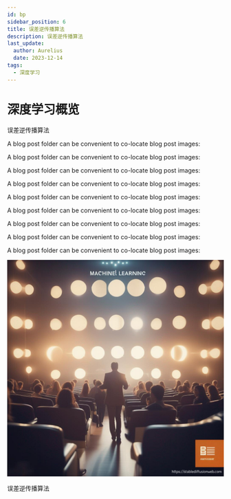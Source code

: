 ```yaml
---
id: bp
sidebar_position: 6
title: 误差逆传播算法
description: 误差逆传播算法
last_update:
  author: Aurelius
  date: 2023-12-14
tags:
  - 深度学习
---
```


# 深度学习概览

误差逆传播算法

A blog post folder can be convenient to co-locate blog post images:

A blog post folder can be convenient to co-locate blog post images:

A blog post folder can be convenient to co-locate blog post images:

A blog post folder can be convenient to co-locate blog post images:

A blog post folder can be convenient to co-locate blog post images:

A blog post folder can be convenient to co-locate blog post images:

A blog post folder can be convenient to co-locate blog post images:

A blog post folder can be convenient to co-locate blog post images:

A blog post folder can be convenient to co-locate blog post images:

![](./assets/5/banner.png)<p class="caption">误差逆传播算法</p>
